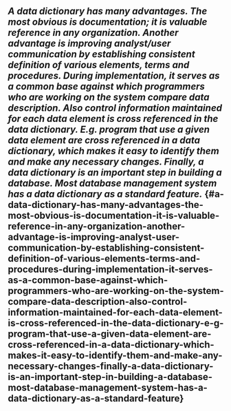 ## **_A data dictionary has many advantages. The most obvious is documentation; it is valuable reference in any organization. Another advantage is improving analyst/user communication by establishing consistent definition of various elements, terms and procedures. During implementation, it serves as a common base against which programmers who are working on the system compare data description. Also control information maintained for each data element is cross referenced in the data dictionary. E.g. program that use a given data element are cross referenced in a data dictionary, which makes it easy to identify them and make any necessary changes. Finally, a data dictionary is an important step in building a database. Most database management system has a data dictionary as a standard feature._** {#a-data-dictionary-has-many-advantages-the-most-obvious-is-documentation-it-is-valuable-reference-in-any-organization-another-advantage-is-improving-analyst-user-communication-by-establishing-consistent-definition-of-various-elements-terms-and-procedures-during-implementation-it-serves-as-a-common-base-against-which-programmers-who-are-working-on-the-system-compare-data-description-also-control-information-maintained-for-each-data-element-is-cross-referenced-in-the-data-dictionary-e-g-program-that-use-a-given-data-element-are-cross-referenced-in-a-data-dictionary-which-makes-it-easy-to-identify-them-and-make-any-necessary-changes-finally-a-data-dictionary-is-an-important-step-in-building-a-database-most-database-management-system-has-a-data-dictionary-as-a-standard-feature}